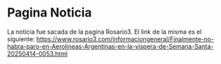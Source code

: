 # Pagina Noticia
La noticia fue sacada de la pagina Rosario3.
El link de la misma es el siguiente:
 https://www.rosario3.com/informaciongeneral/Finalmente-no-habra-paro-en-Aerolineas-Argentinas-en-la-vispera-de-Semana-Santa-20250414-0053.html